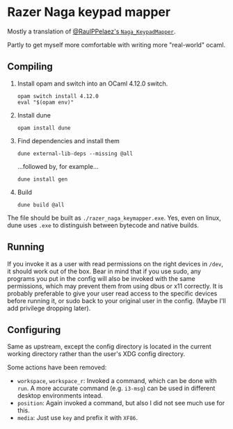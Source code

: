 Razer Naga keypad mapper
========================

Mostly a translation of [@RaulPPelaez's `Naga_KeypadMapper`][orig].

Partly to get myself more comfortable with writing more "real-world" ocaml.

Compiling
---------

1. Install opam and switch into an OCaml 4.12.0 switch.
   ```
   opam switch install 4.12.0
   eval "$(opam env)"
   ```
2. Install dune
   ```
   opam install dune
   ```
3. Find dependencies and install them
   ```
   dune external-lib-deps --missing @all
   ```
   ...followed by, for example...
   ```
   dune install gen
   ```
4. Build
   ```
   dune build @all
   ```

The file should be built as `./razer_naga_keymapper.exe`. Yes, even on linux,
dune uses `.exe` to distinguish between bytecode and native builds.

Running
-------

If you invoke it as a user with read permissions on the right devices in
`/dev`, it should work out of the box. Bear in mind that if you use sudo, any
programs you put in the config will also be invoked with the same permissions,
which may prevent them from using dbus or x11 correctly. It is probably
preferable to give your user read access to the specific devices before running
it, or sudo back to your original user in the config. (Maybe I'll add privilege
dropping later).

Configuring
-----------

Same as upstream, except the config directory is located in the current working
directory rather than the user's XDG config directory.

Some actions have been removed:

* `workspace`, `workspace_r`: Invoked a command, which can be done with `run`. A more accurate command (e.g. `i3-msg`) can be used in different desktop environments intead.
* `position`: Again invoked a command, but also I did not see much use for this.
* `media`: Just use `key` and prefix it with `XF86`.

[orig]: https://github.com/RaulPPelaez/Naga_KeypadMapper
